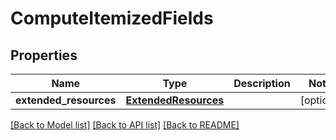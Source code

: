 # ComputeItemizedFields

## Properties
Name | Type | Description | Notes
------------ | ------------- | ------------- | -------------
**extended_resources** | [**ExtendedResources**](ExtendedResources.md) |  | [optional] 

[[Back to Model list]](../README.md#documentation-for-models) [[Back to API list]](../README.md#documentation-for-api-endpoints) [[Back to README]](../README.md)

